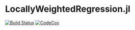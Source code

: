 # LocallyWeightedRegression.jl

[![Build Status](https://travis-ci.org/juliohm/LocallyWeightedRegression.jl.svg?branch=master)](https://travis-ci.org/juliohm/LocallyWeightedRegression.jl)
[![CodeCov](https://codecov.io/gh/juliohm/LocallyWeightedRegression.jl/branch/master/graph/badge.svg)](https://codecov.io/gh/juliohm/LocallyWeightedRegression.jl)
